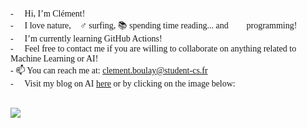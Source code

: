 <p style="font-family: calibri;">
  - 👋 Hi, I’m Clément! <br>
  - 🌿 I love nature, 🏄‍♂️ surfing, 📚 spending time reading... and 👨‍💻 programming! <br>
  - 🌱 I’m currently learning GitHub Actions! <br>
  - 💞️ Feel free to contact me if you are willing to collaborate on anything related to Machine Learning or AI! <br>
  - 📫 You can reach me at: <a href="">clement.boulay@student-cs.fr</a> <br>
  - 🤖 Visit my blog on AI <a href="https://bclement1.github.io">here</a> or by clicking on the image below: <br><br>
  <p> 
  <a href="https://bclement1.github.io">
  <img src="https://user-images.githubusercontent.com/93796446/232519756-67bba801-bbcf-4abe-9de5-beaf4cfbcaa1.png" />
  </a>
  </p>
</p>
<!---
bclement1/bclement1 is a ✨ special ✨ repository because its `README.md` (this file) appears on your GitHub profile.
You can click the Preview link to take a look at your changes.
--->
